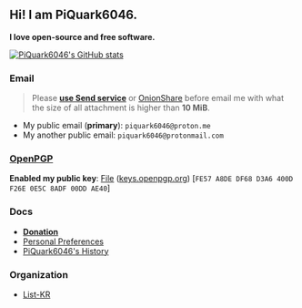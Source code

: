 ## Hi! I am PiQuark6046.
**I love open-source and free software.**

[![PiQuark6046's GitHub stats](https://github-readme-stats.vercel.app/api?username=piquark6046&theme=dark)](https://github.com/anuraghazra/github-readme-stats)
### Email
> Please **[use Send service](https://send.vis.ee)** or [OnionShare](https://onionshare.org/) before email me with what the size of all attachment is higher than **10 MiB**.
* My public email (**primary**): `piquark6046@proton.me` 
* My another public email: `piquark6046@protonmail.com`

### [OpenPGP](https://www.openpgp.org)
**Enabled my public key**: [File](https://github.com/piquark6046/piquark6046/blob/master/OpenPGP/PiQuark6046_0x00DDAE40_public.asc) ([keys.openpgp.org](https://keys.openpgp.org/vks/v1/by-fingerprint/FE57A8DEDF68D3A6400DF26E0E5C8ADF00DDAE40)) [`FE57 A8DE DF68 D3A6 400D F26E 0E5C 8ADF 00DD AE40`]

### Docs
* **[Donation](https://github.com/piquark6046/piquark6046/blob/master/docs/donation.md)**
* [Personal Preferences](https://github.com/piquark6046/piquark6046/blob/master/docs/preferences.md)
* [PiQuark6046's History](https://github.com/piquark6046/piquark6046/blob/master/docs/History.md)

### Organization
* [List-KR](https://github.com/List-KR)
